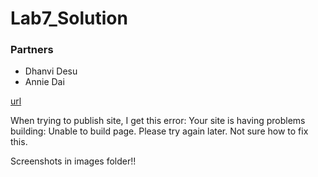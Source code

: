 # Lab7_Solution


### Partners
- Dhanvi Desu
- Annie Dai

[url](https://dhanvidesu.github.io/Lab7/)

When trying to publish site, I get this error:  Your site is having problems building: Unable to build page. Please try again later.
Not sure how to fix this.

Screenshots in images folder!!
